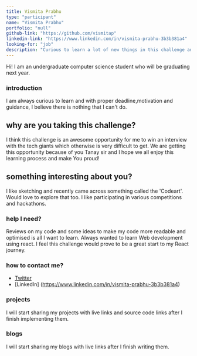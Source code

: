 ```yaml
---
title: Vismita Prabhu
type: "participant"
name: "Vismita Prabhu"
portfolio: "null"
github-link: "https://github.com/vismitap"
linkedin-link: "https://www.linkedin.com/in/vismita-prabhu-3b3b381a4"
looking-for: "job"
description: "Curious to learn a lot of new things in this challenge and update my knowledge stack!"
---
```


Hi! I am an undergraduate computer science student who will be graduating next year. 

### introduction
I am always curious to learn and with proper deadline,motivation and guidance, I believe there is nothing that I can't do.

## why are you taking this challenge?
I think this challenge is an awesome opportunity for me to win an interview with the tech giants which otherwise is very difficult to get. We are getting this opportunity because of you Tanay sir and I hope we all enjoy this learning process and make You proud!

## something interesting about you?
I like sketching and recently came across something called the 'Codeart'. Would love to explore that too. 
I like participating in various competitions and hackathons. 

### help I need?
Reviews on my code and some ideas to make my code more readable and optimised is all I want to learn.
Always wanted to learn Web development using react. I feel this challenge would prove to be a great start to my React journey. 

### how to contact me?
- [Twitter](https://twitter.com/PrabhuVismita)
- [LinkedIn] (https://www.linkedin.com/in/vismita-prabhu-3b3b381a4)

### projects

I will start sharing my projects with live links and source code links after I finish implementing them.

### blogs

I will start sharing my blogs with live links after I finish writing them.


